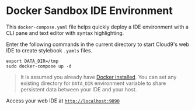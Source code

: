 # Docker Sandbox IDE Environment

This `docker-compose.yaml` file helps quickly deploy a IDE environment with a CLI pane and text editor with syntax highlighting. 

Enter the following commands in the current directory to start Cloud9's web IDE to create stylebook `.yamls` files.

```
export DATA_DIR=/tmp
sudo docker-compose up -d
```

> It is assumed you already have [Docker installed](https://docs.docker.com/engine/installation/). You can set any existing directory for `DATA_DIR` environment variable to share persistent data between your IDE and your host. 

Access your web IDE at [`http://localhost:9090`](http://localhost:9090)